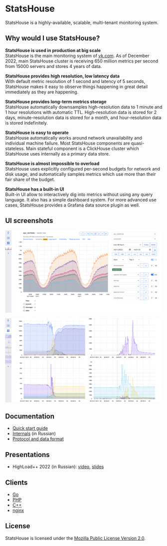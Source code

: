 # StatsHouse

StatsHouse is a highly-available, scalable, multi-tenant monitoring system.

## Why would I use StatsHouse?

**StatsHouse is used in production at big scale**  
StatsHouse is the main monitoring system of [vk.com](https://vk.com). As of
December 2022, main StatsHouse cluster is receiving 650 million metrics
per second from 15000 servers and stores 4 years of data.

**StatsHouse provides high resolution, low latency data**  
With default metric resolution of 1 second and latency of 5 seconds,
StatsHouse makes it easy to observe things happening in great detail
immediately as they are happening.

**StatsHouse provides long-term metrics storage**  
StatsHouse automatically downsamples high-resolution data to 1 minute and 1
hour resolutions with automatic TTL. High-resolution data is stored for 2
days, minute-resolution data is stored for a month, and hour-resolution
data is stored indefinitely.

**StatsHouse is easy to operate**  
StatsHouse automatically works around network unavailability and individual
machine failure. Most StatsHouse components are quasi-stateless. Main
stateful component is a ClickHouse cluster which StatsHouse uses
internally as a primary data store.

**StatsHouse is almost impossible to overload**  
StatsHouse uses explicitly configured per-second budgets for network and
disk usage, and automatically samples metrics which use more than their
fair share of the budget.

**StatsHouse has a built-in UI**  
Built-in UI allow to interactively dig into metrics without using any query
language. It also has a simple dashboard system. For more advanced use
cases, StatsHouse provides a Grafana data source plugin as well.

## UI screenshots

![Home page](./docs/media/home.webp "Home page")

![Dashboard](./docs/media/dash.webp "Dashboard")

## Documentation

- [Quick start guide](./docs/quickstart.md)
- [Internals](./docs/internals.ru.md) (in Russian)
- [Protocol and data format](./docs/protocol.md)

## Presentations

- HighLoad++ 2022 (in Russian):
  [video](https://www.youtube.com/watch?v=oWXaQrCNK-Q&t=365s),
  [slides](./docs/presentations/highload2022.ru.pdf)

## Clients

- [Go](https://github.com/VKCOM/statshouse-go)
- [PHP](https://github.com/VKCOM/statshouse-php)
- [C++](https://github.com/VKCOM/statshouse-cpp)
- [nginx](https://github.com/VKCOM/nginx-statshouse-module)

## License

StatsHouse is licensed under the [Mozilla Public License Version 2.0](./LICENSE). 
